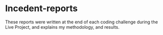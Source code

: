 # Incedent-reports
These reports were written at the end of each coding challenge during the Live Project, and explains my methodology, and results.
